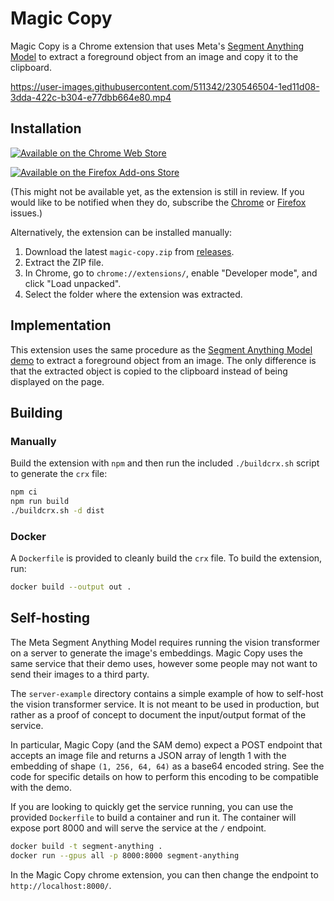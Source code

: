 # Magic Copy

Magic Copy is a Chrome extension that uses Meta's [Segment Anything Model](https://segment-anything.com/) to extract a foreground object from an image and copy it to the clipboard.

https://user-images.githubusercontent.com/511342/230546504-1ed11d08-3dda-422c-b304-e77dbb664e80.mp4

## Installation

[![Available on the Chrome Web Store](https://storage.googleapis.com/web-dev-uploads/image/WlD8wC6g8khYWPJUsQceQkhXSlv1/UV4C4ybeBTsZt43U4xis.png)](https://chrome.google.com/webstore/detail/nnifclicibdhgakebbnbfmomniihfmkg)

[![Available on the Firefox Add-ons Store](https://extensionworkshop.com/assets/img/documentation/publish/get-the-addon-178x60px.dad84b42.png)](https://addons.mozilla.org/en-US/firefox/addon/magic-copy/)

(This might not be available yet, as the extension is still in review. If you would like to be notified when they do, subscribe the [Chrome](https://github.com/kevmo314/magic-copy/issues/17) or [Firefox](https://github.com/kevmo314/magic-copy/issues/18) issues.)

Alternatively, the extension can be installed manually:

1. Download the latest `magic-copy.zip` from [releases](https://github.com/kevmo314/magic-copy/releases).
2. Extract the ZIP file.
3. In Chrome, go to `chrome://extensions/`, enable "Developer mode", and click "Load unpacked".
4. Select the folder where the extension was extracted.

## Implementation

This extension uses the same procedure as the [Segment Anything Model demo](https://segment-anything.com/demo) to extract a foreground object from an image. The only difference is that the extracted object is copied to the clipboard instead of being displayed on the page.

## Building

### Manually

Build the extension with `npm` and then run the included `./buildcrx.sh` script to generate the `crx` file:

```sh
npm ci
npm run build
./buildcrx.sh -d dist
```

### Docker

A `Dockerfile` is provided to cleanly build the `crx` file. To build the extension, run:

```sh
docker build --output out .
```

## Self-hosting

The Meta Segment Anything Model requires running the vision transformer on a server
to generate the image's embeddings. Magic Copy uses the same service that their
demo uses, however some people may not want to send their images to a third party.

The `server-example` directory contains a simple example of how to self-host the
vision transformer service. It is not meant to be used in production, but rather as
a proof of concept to document the input/output format of the service.

In particular, Magic Copy (and the SAM demo) expect a POST endpoint that accepts
an image file and returns a JSON array of length 1 with the embedding of shape
`(1, 256, 64, 64)` as a base64 encoded string. See the code for specific details on how
to perform this encoding to be compatible with the demo.

If you are looking to quickly get the service running, you can use the provided
`Dockerfile` to build a container and run it. The container will expose port 8000
and will serve the service at the `/` endpoint.

```bash
docker build -t segment-anything .
docker run --gpus all -p 8000:8000 segment-anything
```

In the Magic Copy chrome extension, you can then change the endpoint to `http://localhost:8000/`.

